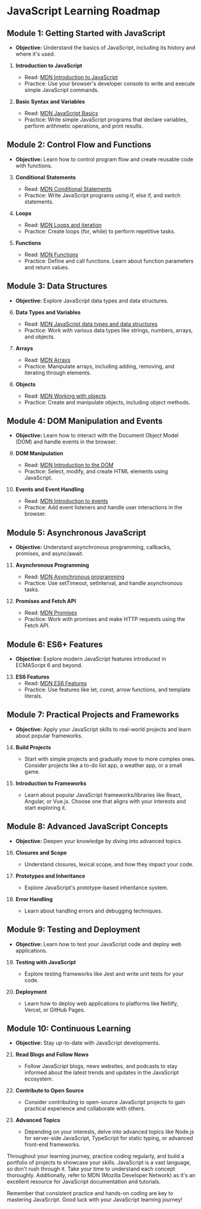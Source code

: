 # JavaScript Learning Roadmap

## Module 1: Getting Started with JavaScript
- **Objective:** Understand the basics of JavaScript, including its history and where it's used.

1. **Introduction to JavaScript**
   - Read: [MDN Introduction to JavaScript](https://developer.mozilla.org/en-US/docs/Web/JavaScript/Guide/Introduction)
   - Practice: Use your browser's developer console to write and execute simple JavaScript commands.

2. **Basic Syntax and Variables**
   - Read: [MDN JavaScript Basics](https://developer.mozilla.org/en-US/docs/Learn/Getting_started_with_the_web/JavaScript_basics)
   - Practice: Write simple JavaScript programs that declare variables, perform arithmetic operations, and print results.

## Module 2: Control Flow and Functions
- **Objective:** Learn how to control program flow and create reusable code with functions.

3. **Conditional Statements**
   - Read: [MDN Conditional Statements](https://developer.mozilla.org/en-US/docs/Web/JavaScript/Guide/Control_flow_and_error_handling#conditional_statements)
   - Practice: Write JavaScript programs using if, else if, and switch statements.

4. **Loops**
   - Read: [MDN Loops and iteration](https://developer.mozilla.org/en-US/docs/Web/JavaScript/Guide/Loops_and_iteration)
   - Practice: Create loops (for, while) to perform repetitive tasks.

5. **Functions**
   - Read: [MDN Functions](https://developer.mozilla.org/en-US/docs/Web/JavaScript/Guide/Functions)
   - Practice: Define and call functions. Learn about function parameters and return values.

## Module 3: Data Structures
- **Objective:** Explore JavaScript data types and data structures.

6. **Data Types and Variables**
   - Read: [MDN JavaScript data types and data structures](https://developer.mozilla.org/en-US/docs/Web/JavaScript/Guide/Grammar_and_types)
   - Practice: Work with various data types like strings, numbers, arrays, and objects.

7. **Arrays**
   - Read: [MDN Arrays](https://developer.mozilla.org/en-US/docs/Web/JavaScript/Guide/Indexed_collections)
   - Practice: Manipulate arrays, including adding, removing, and iterating through elements.

8. **Objects**
   - Read: [MDN Working with objects](https://developer.mozilla.org/en-US/docs/Web/JavaScript/Guide/Working_with_objects)
   - Practice: Create and manipulate objects, including object methods.

## Module 4: DOM Manipulation and Events
- **Objective:** Learn how to interact with the Document Object Model (DOM) and handle events in the browser.

9. **DOM Manipulation**
   - Read: [MDN Introduction to the DOM](https://developer.mozilla.org/en-US/docs/Web/API/Document_Object_Model/Introduction)
   - Practice: Select, modify, and create HTML elements using JavaScript.

10. **Events and Event Handling**
    - Read: [MDN Introduction to events](https://developer.mozilla.org/en-US/docs/Learn/JavaScript/Building_blocks/Events)
    - Practice: Add event listeners and handle user interactions in the browser.

## Module 5: Asynchronous JavaScript
- **Objective:** Understand asynchronous programming, callbacks, promises, and async/await.

11. **Asynchronous Programming**
    - Read: [MDN Asynchronous programming](https://developer.mozilla.org/en-US/docs/Learn/JavaScript/Asynchronous)
    - Practice: Use setTimeout, setInterval, and handle asynchronous tasks.

12. **Promises and Fetch API**
    - Read: [MDN Promises](https://developer.mozilla.org/en-US/docs/Web/JavaScript/Reference/Global_Objects/Promise)
    - Practice: Work with promises and make HTTP requests using the Fetch API.

## Module 6: ES6+ Features
- **Objective:** Explore modern JavaScript features introduced in ECMAScript 6 and beyond.

13. **ES6 Features**
    - Read: [MDN ES6 Features](https://developer.mozilla.org/en-US/docs/Web/JavaScript/Reference/Statements/let)
    - Practice: Use features like let, const, arrow functions, and template literals.

## Module 7: Practical Projects and Frameworks
- **Objective:** Apply your JavaScript skills to real-world projects and learn about popular frameworks.

14. **Build Projects**
    - Start with simple projects and gradually move to more complex ones. Consider projects like a to-do list app, a weather app, or a small game.

15. **Introduction to Frameworks**
    - Learn about popular JavaScript frameworks/libraries like React, Angular, or Vue.js. Choose one that aligns with your interests and start exploring it.

## Module 8: Advanced JavaScript Concepts
- **Objective:** Deepen your knowledge by diving into advanced topics.

16. **Closures and Scope**
    - Understand closures, lexical scope, and how they impact your code.

17. **Prototypes and Inheritance**
    - Explore JavaScript's prototype-based inheritance system.

18. **Error Handling**
    - Learn about handling errors and debugging techniques.

## Module 9: Testing and Deployment
- **Objective:** Learn how to test your JavaScript code and deploy web applications.

19. **Testing with JavaScript**
    - Explore testing frameworks like Jest and write unit tests for your code.

20. **Deployment**
    - Learn how to deploy web applications to platforms like Netlify, Vercel, or GitHub Pages.

## Module 10: Continuous Learning
- **Objective:** Stay up-to-date with JavaScript developments.

21. **Read Blogs and Follow News**
    - Follow JavaScript blogs, news websites, and podcasts to stay informed about the latest trends and updates in the JavaScript ecosystem.

22. **Contribute to Open Source**
    - Consider contributing to open-source JavaScript projects to gain practical experience and collaborate with others.

23. **Advanced Topics**
    - Depending on your interests, delve into advanced topics like Node.js for server-side JavaScript, TypeScript for static typing, or advanced front-end frameworks.

Throughout your learning journey, practice coding regularly, and build a portfolio of projects to showcase your skills. JavaScript is a vast language, so don't rush through it. Take your time to understand each concept thoroughly. Additionally, refer to MDN (Mozilla Developer Network) as it's an excellent resource for JavaScript documentation and tutorials.

Remember that consistent practice and hands-on coding are key to mastering JavaScript. Good luck with your JavaScript learning journey!
